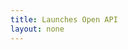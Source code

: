 ```yaml
---
title: Launches Open API
layout: none
--- 
```


<RedoclyAPIBlock src='https://api.redocly.com/registry/bundle/adobe-developers/AEM-launches-author/experimental/openapi.yaml?branch=prod' typography='fontFamily: `"Source Sans Pro", sans-serif`' />
